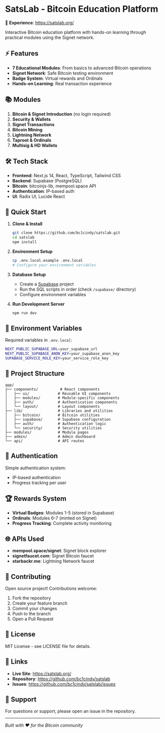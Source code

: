 # SatsLab - Bitcoin Education Platform

🚀 **Experience**: https://satslab.org/

Interactive Bitcoin education platform with hands-on learning through practical modules using the Signet network.

## ⚡ Features

- **7 Educational Modules**: From basics to advanced Bitcoin operations
- **Signet Network**: Safe Bitcoin testing environment
- **Badge System**: Virtual rewards and Ordinals
- **Hands-on Learning**: Real transaction experience

## 📚 Modules

1. **Bitcoin & Signet Introduction** (no login required)
2. **Security & Wallets**
3. **Signet Transactions**
4. **Bitcoin Mining**
5. **Lightning Network**
6. **Taproot & Ordinals**
7. **Multisig & HD Wallets**

## 🛠️ Tech Stack

- **Frontend**: Next.js 14, React, TypeScript, Tailwind CSS
- **Backend**: Supabase (PostgreSQL)
- **Bitcoin**: bitcoinjs-lib, mempool.space API
- **Authentication**: IP-based auth
- **UI**: Radix UI, Lucide React

## 🚀 Quick Start

1. **Clone & Install**
   ```bash
   git clone https://github.com/bc1cindy/satslab.git
   cd satslab
   npm install
   ```

2. **Environment Setup**
   ```bash
   cp .env.local.example .env.local
   # Configure your environment variables
   ```

3. **Database Setup**
   - Create a [Supabase](https://supabase.com) project
   - Run the SQL scripts in order (check `/supabase/` directory)
   - Configure environment variables

4. **Run Development Server**
   ```bash
   npm run dev
   ```

## 🔧 Environment Variables

Required variables in `.env.local`:
```bash
NEXT_PUBLIC_SUPABASE_URL=your_supabase_url
NEXT_PUBLIC_SUPABASE_ANON_KEY=your_supabase_anon_key
SUPABASE_SERVICE_ROLE_KEY=your_service_role_key
```

## 📁 Project Structure

```
app/
├── components/          # React components
│   ├── ui/             # Reusable UI components
│   ├── modules/        # Module-specific components
│   ├── auth/           # Authentication components
│   └── layout/         # Layout components
├── lib/                # Libraries and utilities
│   ├── bitcoin/        # Bitcoin utilities
│   ├── supabase/       # Supabase configuration
│   ├── auth/           # Authentication logic
│   └── security/       # Security utilities
├── modules/            # Module pages
├── admin/              # Admin dashboard
└── api/                # API routes
```

## 🔐 Authentication

Simple authentication system:
- IP-based authentication
- Progress tracking per user

## 🏆 Rewards System

- **Virtual Badges**: Modules 1-5 (stored in Supabase)
- **Ordinals**: Modules 6-7 (minted on Signet)
- **Progress Tracking**: Complete activity monitoring

## 🌐 APIs Used

- **mempool.space/signet**: Signet block explorer
- **signetfaucet.com**: Signet Bitcoin faucet
- **starbackr.me**: Lightning Network faucet

## 🤝 Contributing

Open source project! Contributions welcome:
1. Fork the repository
2. Create your feature branch
3. Commit your changes
4. Push to the branch
5. Open a Pull Request

## 📝 License

MIT License - see LICENSE file for details.

## 🔗 Links

- **Live Site**: https://satslab.org/
- **Repository**: https://github.com/bc1cindy/satslab
- **Issues**: https://github.com/bc1cindy/satslab/issues

## 🙏 Support

For questions or support, please open an issue in the repository.

---

*Built with ❤️ for the Bitcoin community*